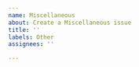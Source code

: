 ```yaml
---
name: Miscellaneous
about: Create a Miscellaneous issue
title: ''
labels: Other
assignees: ''

---
```



